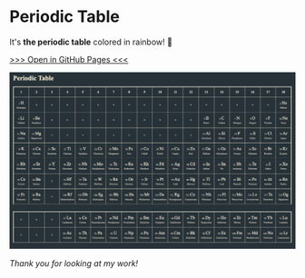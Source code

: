 # Periodic Table

It's **the periodic table** colored in rainbow! 🌈

[>>> Open in GitHub Pages <<<](https://tatejimaru.github.io/Periodic-table/)

![demo](img/demo.png)

*Thank you for looking at my work!*

